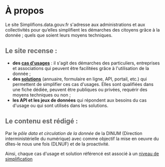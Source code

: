 # À propos

<p class="fr-text--lead">Le site Simplifions.data.gouv.fr s'adresse aux administrations et aux collectivités pour qu’elles simplifient les démarches des citoyens grâce à la donnée ; quels que soient leurs moyens techniques.</p>

<h2 id="niveau-1-acces-facile" class="fr-h4 fr-my-0w" style="color: #616161;">Le site recense :</h2>

- **des <a class="fr-link" href="/cas-d-usages">cas d'usages</a>** : il s'agit des démarches des particuliers, entreprises et associations qui peuvent être facilitées grâce à l'utilisation de la donnée ;
- **des <a class="fr-link" href="/solutions">solutions</a>** (annuaire, formulaire en ligne, API, portail, etc.) qui permettent de simplifier ces cas d'usages. Elles sont qualifiées dans une fiche dédiée, peuvent être publiques ou privées, requérir des moyens techniques ou non ;
- **les API et les jeux de données** qui répondent aux besoins du cas d'usage ou qui sont utilisés dans les solutions.

<h2 id="niveau-1-acces-facile" class="fr-h4 fr-my-0w" style="color: #616161;">Le contenu est rédigé :</h2>

<p class="fr-text--lg">
Par le <i>pôle data et circulation de la donnée</i> de la DINUM (Direction interministérielle du numérique) avec comme objectif la mise en oeuvre du dîtes-le nous une fois (DLNUF) et de la proactivité.
</p>
<p>
Ainsi, chaque cas d'usage et solution référencé est associé à un <a class="fr-link fr-icon-arrow-right-line fr-link--icon-right" href="/niveaux-simplification">niveau de simplification</a>
</p>
